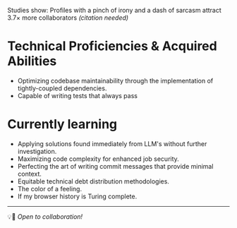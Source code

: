 Studies show: Profiles with a pinch of irony and a dash of sarcasm attract 3.7× more collaborators *(citation needed)*
# Technical Proficiencies & Acquired Abilities
- Optimizing codebase maintainability through the implementation of tightly-coupled dependencies.
- Capable of writing tests that always pass

# Currently learning
- Applying solutions found immediately from LLM's without further investigation.
- Maximizing code complexity for enhanced job security.
- Perfecting the art of writing commit messages that provide minimal context.
- Equitable technical debt distribution methodologies.
- The color of a feeling.
- If my browser history is Turing complete.

- ---
💡🤝 *Open to collaboration!*
